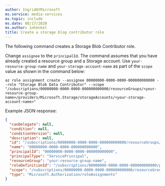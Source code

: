 ```yaml
---
author: IngridAtMicrosoft
ms.service: media-services
ms.topic: include
ms.date: 08/17/2020
ms.author: inhenkel
title: Create a storage blog contributor role
---
```


<!-- ### Create a Storage Blob Contributor role -->

The following command creates a Storage Blob Contributor role.

Change `assignee` to the `principalId`. The command assumes that you have already created a resource group and a Storage account.  Use `your-resource-group-name` and `your-storage-account-name` as part of the `scope` value as shown in the command below:

```cloudshell-bash
az role assignment create --assignee 00000000-0000-0000-000000000000 --role "Storage Blob Data Contributor" --scope "/subscriptions/00000000-0000-0000-000000000000/resourceGroups/<your-resource-group-name>/providers/Microsoft.Storage/storageAccounts/<your-storage-account-name>"
```

Example JSON response:

```json
{
  "canDelegate": null,
  "condition": null,
  "conditionVersion": null,
  "description": null,
  "id": "/subscriptions/00000000-0000-0000-000000000000/resourceGroups/your-resource-group-name/providers/Microsoft.Storage/storageAccounts/your-storage-account-name/providers/Microsoft.Authorization/roleAssignments/00000000-0000-0000-000000000000",
  "name": "00000000-0000-0000-000000000000",
  "principalId": "00000000-0000-0000-000000000000",
  "principalType": "ServicePrincipal",
  "resourceGroup": "your-resource-group-name",
  "roleDefinitionId": "/subscriptions/00000000-0000-0000-000000000000/providers/Microsoft.Authorization/roleDefinitions/00000000-0000-0000-000000000000",
  "scope": "/subscriptions/00000000-0000-0000-000000000000/resourceGroups/your-resource-group-name/providers/Microsoft.Storage/storageAccounts/your-storage-account-name",
  "type": "Microsoft.Authorization/roleAssignments"
}

```
